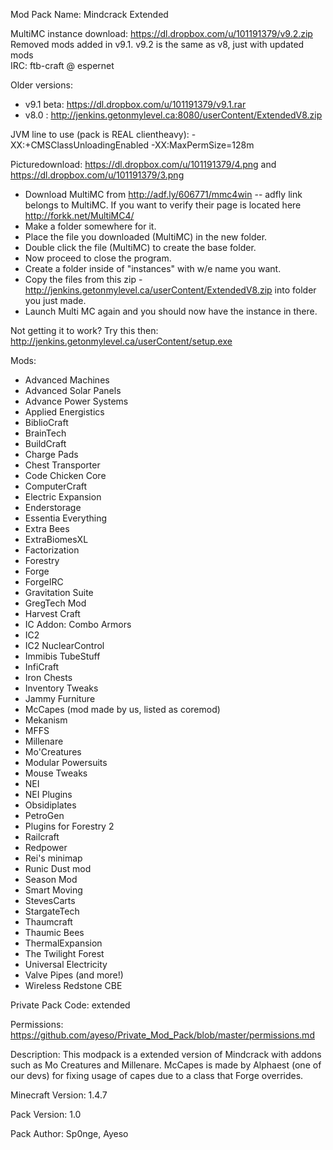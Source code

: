 Mod Pack Name: Mindcrack Extended

MultiMC instance download: https://dl.dropbox.com/u/101191379/v9.2.zip  
Removed mods added in v9.1. v9.2 is the same as v8, just with updated mods  
IRC: ftb-craft @ espernet
  
Older versions:    
* v9.1 beta: https://dl.dropbox.com/u/101191379/v9.1.rar
* v8.0 : http://jenkins.getonmylevel.ca:8080/userContent/ExtendedV8.zip 

JVM line to use (pack is REAL clientheavy):  -XX:+CMSClassUnloadingEnabled -XX:MaxPermSize=128m

Picturedownload: https://dl.dropbox.com/u/101191379/4.png and https://dl.dropbox.com/u/101191379/3.png

* Download MultiMC from http://adf.ly/606771/mmc4win  -- adfly link belongs to MultiMC. If you want to verify their page is located here http://forkk.net/MultiMC4/
* Make a folder somewhere for it.
* Place the file you downloaded (MultiMC) in the new folder.
* Double click the file (MultiMC) to create the base folder.
* Now proceed to close the program.
* Create a folder inside of "instances" with w/e name you want.
* Copy the files from this zip - http://jenkins.getonmylevel.ca/userContent/ExtendedV8.zip into folder you just made.
* Launch Multi MC again and you should now have the instance in there.

Not getting it to work? Try this then: http://jenkins.getonmylevel.ca/userContent/setup.exe

Mods:

* Advanced Machines 
* Advanced Solar Panels 
* Advance Power Systems   
* Applied Energistics 
* BiblioCraft 
* BrainTech  
* BuildCraft 
* Charge Pads 
* Chest Transporter 
* Code Chicken Core 
* ComputerCraft 
* Electric Expansion 
* Enderstorage  
* Essentia Everything 
* Extra Bees 
* ExtraBiomesXL  
* Factorization
* Forestry
* Forge  
* ForgeIRC 
* Gravitation Suite
* GregTech Mod 
* Harvest Craft
* IC Addon: Combo Armors 
* IC2 
* IC2 NuclearControl 
* Immibis TubeStuff 
* InfiCraft 
* Iron Chests 
* Inventory Tweaks 
* Jammy Furniture
* McCapes (mod made by us, listed as coremod)
* Mekanism 
* MFFS 
* Millenare
* Mo'Creatures 
* Modular Powersuits 
* Mouse Tweaks 
* NEI 
* NEI Plugins 
* Obsidiplates 
* PetroGen 
* Plugins for Forestry 2 
* Railcraft 
* Redpower 
* Rei's minimap 
* Runic Dust mod 
* Season Mod 
* Smart Moving 
* StevesCarts 
* StargateTech 
* Thaumcraft 
* Thaumic Bees
* ThermalExpansion 
* The Twilight Forest 
* Universal Electricity
* Valve Pipes (and more!) 
* Wireless Redstone CBE 

Private Pack Code: extended
<random key is fine>

Permissions:
https://github.com/ayeso/Private_Mod_Pack/blob/master/permissions.md
 
Description:
This modpack is a extended version of Mindcrack with addons such as Mo Creatures and Millenare.
McCapes is made by Alphaest (one of our devs) for fixing usage of capes due to a class that Forge overrides.

Minecraft Version:
1.4.7

Pack Version:
1.0

Pack Author:
Sp0nge, Ayeso
